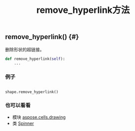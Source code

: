 ﻿---
title: remove_hyperlink方法
second_title: Aspose.Cells for Python via .NET API 参考文献
description:
type: docs
weight: 160
url: /zh/python-net/aspose.cells.drawing/spinner/remove_hyperlink/
is_root: false
---
##  remove_hyperlink() {#}
删除形状的超链接。



```python
def remove_hyperlink(self):
    ...
```



### 例子

```python

shape.remove_hyperlink()

```



### 也可以看看
* 模块 [aspose.cells.drawing](../../)
* 类 [Spinner](/cells/zh/python-net/aspose.cells.drawing/spinner)
